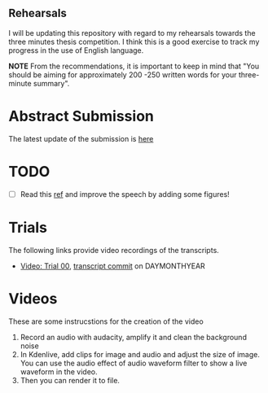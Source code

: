 Rehearsals
---

I will be updating this repository with regard to my rehearsals towards the three
minutes thesis competition. I think this is a good exercise to track my progress
in the use of English language.

**NOTE** From the recommendations, it is important to keep in mind that
"You should be aiming for approximately 200 -250 written words for your
three-minute summary".


# Abstract Submission

The latest update of the submission is
[here](https://github.com/mxochicale/3minutesthesis/blob/master/rehearsals/SUBMISSION.md)

# TODO
- [ ] Read this
[ref](https://www.good.is/articles/robots-elder-care-pepper-exoskeletons-japan)
and improve the speech by adding some figures!

# Trials
The following links provide video recordings of the transcripts.


* [Video: Trial 00](https://www.youtube.com/), [transcript commit](commit) on DAYMONTHYEAR


# Videos
These are some instrucstions for the creation of the video
1. Record an audio with audacity, amplify it and clean the background noise
2. In Kdenlive, add clips for image and audio and adjust the size of image. You can use the audio effect of audio waveform filter to show a live 
waveform in the video. 
3. Then you can render it to file.






